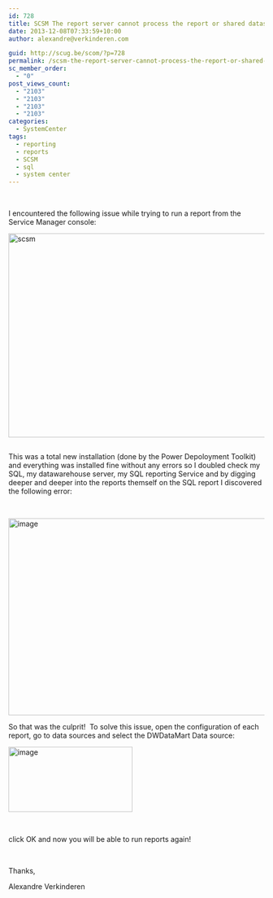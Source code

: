 ```yaml
---
id: 728
title: SCSM The report server cannot process the report or shared dataset
date: 2013-12-08T07:33:59+10:00
author: alexandre@verkinderen.com

guid: http://scug.be/scom/?p=728
permalink: /scsm-the-report-server-cannot-process-the-report-or-shared-dataset/
sc_member_order:
  - "0"
post_views_count:
  - "2103"
  - "2103"
  - "2103"
  - "2103"
categories:
  - SystemCenter
tags:
  - reporting
  - reports
  - SCSM
  - sql
  - system center
---
```

&#160;

I encountered the following issue while trying to run a report from the Service Manager console: 

[<img title="scsm" style="border-top: 0px; border-right: 0px; background-image: none; border-bottom: 0px; padding-top: 0px; padding-left: 0px; margin: 0px 0px 15px; border-left: 0px; display: inline; padding-right: 0px" border="0" alt="scsm" src="http://www.mscloud.be/wp-content/uploads/2013/12/scsm_thumb.png" width="644" height="401" />](http://www.mscloud.be/wp-content/uploads/2013/12/scsm.png)

This was a total new installation (done by the Power Depoloyment Toolkit) and everything was installed fine without any errors so I doubled check my SQL, my datawarehouse server, my SQL reporting Service and by digging deeper and deeper into the reports themself on the SQL report I discovered the following error:

&#160;

[<img title="image" style="border-top: 0px; border-right: 0px; background-image: none; border-bottom: 0px; padding-top: 0px; padding-left: 0px; border-left: 0px; display: inline; padding-right: 0px" border="0" alt="image" src="http://www.mscloud.be/wp-content/uploads/2013/12/image_thumb.png" width="644" height="387" />](http://www.mscloud.be/wp-content/uploads/2013/12/image1.png)

So that was the culprit!&#160; To solve this issue, open the configuration of each report, go to data sources and select the DWDataMart Data source:

[<img title="image" style="border-top: 0px; border-right: 0px; background-image: none; border-bottom: 0px; padding-top: 0px; padding-left: 0px; margin: 0px; border-left: 0px; display: inline; padding-right: 0px" border="0" alt="image" src="http://www.mscloud.be/wp-content/uploads/2013/12/image_thumb11.png" width="244" height="128" />](http://www.mscloud.be/wp-content/uploads/2013/12/image11.png)

&#160;

click OK and now you will be able to run reports again! 

&#160;

Thanks,

Alexandre Verkinderen
